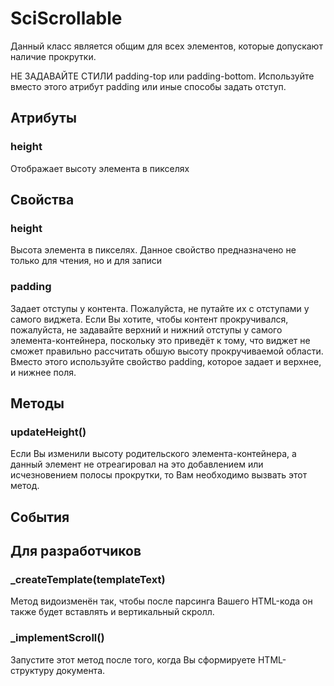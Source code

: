 # SciScrollable

Данный класс является общим для всех элементов, которые допускают наличие прокрутки.

НЕ ЗАДАВАЙТЕ CТИЛИ padding-top или padding-bottom. Используйте вместо этого атрибут padding или иные способы задать
отступ.

## Атрибуты

### height

Отображает высоту элемента в пикселях

## Свойства

### height

Высота элемента в пикселях. Данное свойство предназначено не только для чтения, но и для записи

### padding

Задает отступы у контента. Пожалуйста, не путайте их с отступами у самого виджета. Если Вы хотите, чтобы контент
прокручивался, пожалуйста, не задавайте верхний и нижний отступы у самого элемента-контейнера, поскольку это
приведёт к тому, что виджет не сможет правильно рассчитать обшую высоту прокручиваемой области. Вместо этого
используйте свойство padding, которое задает и верхнее, и нижнее поля.

## Методы

### updateHeight()

Если Вы изменили высоту родительского элемента-контейнера, а данный элемент не отреагировал на это добавлением
или исчезновением полосы прокрутки, то Вам необходимо вызвать этот метод.

## События

## Для разработчиков

### _createTemplate(templateText)

Метод видоизменён так, чтобы после парсинга Вашего HTML-кода он также будет вставлять и вертикальный скролл.

### _implementScroll()

Запустите этот метод после того, когда Вы сформируете HTML-структуру документа.